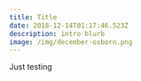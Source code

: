 ```yaml
---
title: Title
date: 2018-12-14T01:17:46.523Z
description: intro blurb
image: /img/december-osborn.png
---
```

Just testing

